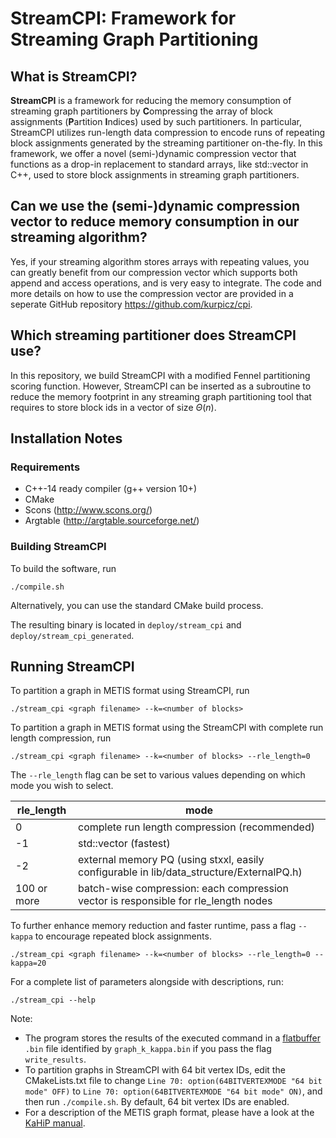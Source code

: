 # StreamCPI: Framework for Streaming Graph Partitioning
## What is **StreamCPI**? 
**StreamCPI** is a framework for reducing the memory consumption of streaming graph partitioners by **C**ompressing the array of block assignments 
(**P**artition **I**ndices) used by such partitioners. In particular, StreamCPI utilizes run-length data compression to encode runs of repeating block assignments generated by the streaming partitioner on-the-fly. 
In this framework, we offer a novel (semi-)dynamic compression vector that functions as a drop-in replacement to standard arrays, like std::vector in C++, used to store block assignments in streaming graph partitioners. 

## Can we use the (semi-)dynamic compression vector to reduce memory consumption in our streaming algorithm? 
Yes, if your streaming algorithm stores arrays with repeating values, you can greatly benefit from our compression vector which supports both append and access operations, and is very easy to integrate. The code and more details on how to use the compression vector
are provided in a seperate GitHub repository https://github.com/kurpicz/cpi. 

## Which streaming partitioner does StreamCPI use?
In this repository, we build StreamCPI with a modified Fennel partitioning scoring function. However, StreamCPI can be inserted as a subroutine to reduce the memory footprint in any streaming graph 
partitioning tool that requires to store block ids in a vector of size $\Theta(n)$.

## Installation Notes

### Requirements

* C++-14 ready compiler (g++ version 10+)
* CMake
* Scons (http://www.scons.org/)
* Argtable (http://argtable.sourceforge.net/)

### Building StreamCPI

To build the software, run
```shell
./compile.sh
```

Alternatively, you can use the standard CMake build process.

The resulting binary is located in `deploy/stream_cpi` and `deploy/stream_cpi_generated`.

## Running StreamCPI

To partition a graph in METIS format using StreamCPI, run

```shell
./stream_cpi <graph filename> --k=<number of blocks> 
```

To partition a graph in METIS format using the StreamCPI with complete run length compression, run

```shell
./stream_cpi <graph filename> --k=<number of blocks> --rle_length=0 
```

The `--rle_length` flag can be set to various values depending on which mode you wish to select.

| rle_length  | mode                                                                                     |
|-------------|------------------------------------------------------------------------------------------|
| 0           | complete run length compression (recommended)                                            |
| -1          | std::vector (fastest)                                                                    |
| -2          | external memory PQ (using stxxl, easily configurable in lib/data_structure/ExternalPQ.h) |
| 100 or more | batch-wise compression: each compression vector is responsible for rle_length nodes      |

To further enhance memory reduction and faster runtime, pass a flag `--kappa` to encourage repeated block assignments. 

```shell
./stream_cpi <graph filename> --k=<number of blocks> --rle_length=0 --kappa=20
```
 
For a complete list of parameters alongside with descriptions, run:

```shell
./stream_cpi --help
```

Note:
- The program stores the results of the executed command in a [flatbuffer](https://github.com/google/flatbuffers) `.bin`
  file identified by `graph_k_kappa.bin` if you pass the flag `write_results`.
- To partition graphs in StreamCPI with 64 bit vertex IDs, edit the CMakeLists.txt file to change `Line 70: option(64BITVERTEXMODE "64 bit mode" OFF)` to
  `Line 70: option(64BITVERTEXMODE "64 bit mode" ON)`, and then run `./compile.sh`. By default, 64 bit vertex IDs are enabled. 
- For a description of the METIS graph format, please have a look at the [KaHiP manual](https://github.com/KaHIP/KaHIP/raw/master/manual/kahip.pdf).
